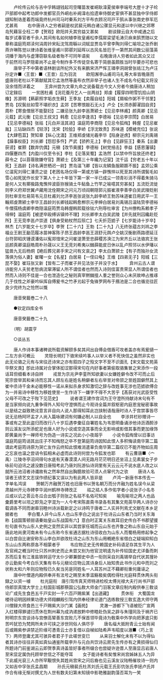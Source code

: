 <!-- { "loadSidebar": true } -->
　　卢纶传云纶与吉中孚韩翃钱起司空曙苗发崔峒耿湋夏侯审李端号大歴十才子纶戸部郎中起考功郎中发都官员外峒右补阙湋右拾遗审侍御史宦俱不甚显独中孚侍郎翃知制诰差着而端竟终杭州司马时秦系刘方平布衣顾况司戸于鹄从事张南史叅军厄尤甚焉
　　右中唐诗人之穷者嗣是权武裴元韩白诸公骤显元和遂以中兴继之郊寒岛髠藉盲仝枉二李【贺观】欧阳并夭其穷益又甚矣
　　剧谈録云自大中咸通之后每岁试春官者千余人其间有名如何植李玫皇甫松李孺犀梁望毛涛贝庥来鹄贾随以文章称温庭筠郑渎何涓周钤宋耘沈驾周緐以词赋显贾岛平曾李陶刘得仁喻坦之张乔剧燕许琳陈觉以律诗着张维皇甫川郭鄩刘延晖以古风名皆厄于一第然其间数公丽藻英词播于海内与虚薄窃联名级者殆不可同年语矣
　　右晚唐诗人穷者如此其众又过于前然司马罗隠辈尚不止是今制作多不传徒空名寄于简册虽颇胜当时华要亦可悲也
　　唐举子不中第者语林剧谈所纪外又有来鹏宋济严恽王璘李洞胡曾张祜江为卢汪孙定许■〈王昔〉■〈王昔〉后为羽流
　　欧阳澥李山甫司马礼等大率皆晚唐而盛唐则老杜以不第献赋其它孟浩然等虽布衣然非举子也诸人生不成名今纪载又将没没余惜而详着之
　　王弇州尝为文章九命之说备载古今文人穷者今摘唐诗人稍加订定録后
　　一贫困杜甫【浣花蚕月乞人一丝两丝】郑虔【履穿四明雪饥拾山阴橡】苏源明【爇薪照字垢衣生藓】王季友【卖履自给】阳城【屑榆作粥不干邻里】贾岛【叹鬓丝如雪不堪织衣】孟郊【苦寒恨敲石无火】卢仝【长须赤脚濯园自资】周朴【寄食僧居不能娶妇】二嫌忌张九龄李邕萧颍士【见忌李林甫】颜真卿【见忌元载】武元衡【见忌王叔文】韩愈【见忌李逢吉】李德裕【见忌李宗閚】白居易【见忌李德裕】张祜【元白并沮其进】温庭筠李商隠【见忌令狐绹】韩偓【见忌崔胤】三玷缺四杰【轻浮】沈宋【险狯】李峤【浮沈致责】苏味道【模棱充位】张说【大肆苞苴】贺知章【纵心沈湎】王维郑虔储光羲李华【陷身逆虏】柳宗元刘禹锡【躁事权臣】刘长卿【怨怼多忤】严武【骄矜无上】李白【见辟狂王】秦系【出妻获谤】崔颢【数弃伉偶】元稹【改节奥援】李德裕【树党掊击】李益【感恩藩镇】四偃蹇四杰【内盈川仅至令长】李杜【沦落吴蜀】孟浩然【以禁中忤旨放还终老】薛令之【以苜蓿致嫌夺官】萧颍士【及第三十年纔为记室】沈千运【穷老五十年以死】王昌龄【诗名满世栖迟一尉】贾岛温飞卿【皆以龙鳞鱼服颠踬不振】孟郊公乘亿温宪刘得仁潘贲之徒【老困名场仅得一第或方镇一辟憔悴以死至其诗所谓鬓毛如雪心如死犹作长安下第人十上十年皆下第一家一半已成尘一领青衫消不得着朱骑马是何人又有揶揄路鬼憔悴波臣狝猴骑土牛鲇鱼上竹竿之喻噫其穷甚矣】五流贬流徙则李义府郑世翼卢藏用沈佺期宋之问元万顷阎朝隠郭元振崔液李善李白吴武陵贬削则杜审言杜易简韦元旦杜甫刘允济李邕张说张九龄李峤王勃苏味道崔日用武平一王翰郑虔萧颍士李华王昌龄刘长卿钱起韩愈栁宗元李绅白居易刘禹锡吕温陆贽李德裕牛僧孺杨虞卿李商隠温庭筠贾岛韩偓韩熙载徐铉六刑辱杜审言【为州僚构系赖孝子得伸】温庭筠【被逻卒殴缚诉镇帅不理】刘长卿李太白吴武陵【并先就刑囚纔赴贬所】王无竞李邕卢崇道【俱身受勑杖然后殒亡】七夭折范摅子【七岁能诗十岁卒】林杰【六岁能文十七岁卒】李贺【二十六】王勃【二十九】八无终张蕴古刘祎之李福业王剧王勔范履冰苗神客陈子昂王昌龄李邕王涯舒元舆卢仝姚汉衡剧燕路德延汪台符郭昭庆锺谟潘佑以寃郑愔宋之问崔湜萧至忠薛稷苏涣江为宋齐丘以法骆宾王张巡颜真卿温庭皓周朴孙晟以义王无竞刘希夷以雠薛能皮日休以乱卢照邻以水伊璠以猛兽九无后杨炯【絶后葬兄弟手宋之问有文哀之】李太白萧颕士【有子而独孙女流落俱为俗人妻】崔曙一女【名星】白居易【一侄曰龟】王维【四弟无子】阳城【三昆不娶】崔珏张又新【皆有二子而崔子并见法张子并没于水】
　　弇州云古人谓诗能穷人夫贫老愁病流窜滞留人所不谓佳者也然而入诗则佳富贵荣显人所谓佳者也然而入诗则不佳是一合也泄造化之秘则真宰黙雠擅人羣之誉则众心未厌故呻占推琢几于伐性之斧豪吟纵挥自傅爰书之竹矛刃起于兔锋罗网布于鴈池是二合也循览往匠良少完终为之怆然以慨

　　唐音癸籖巻二十八

　　●钦定四库全书

　　唐音癸籖巻二十九

　　（明）胡震亨 

　　○谈丛五

　　唐人作诗本事诸稗说所载资解颐多矣其间出自傅会借盾可攻者盖亦有焉爰擿一二左方余可槪云
　　灵隠长明灯下骆宋续吟事人以举义者不死快信之虽然非实也此无论骆之元有与宋往还诗宋之亦有叙四子之殁文字不至不识面孔【宋文载文苑英华祭文类】卽此诗属对合掌体抝涩那得宋句在内好事者第偷取骆集冒之宋添作一段话耳但细看本诗自辨
　　戎昱为京兆尹李銮所知欲妻以女嫌姓僻令改不可而止后宪宗尝举其和亲诗而忘其人顾左右是姓名稍僻者左右举昱对帝颔之昱姓固僻然其上崔中丞诗千金未必能移性一诺从来拟杀身求知激切之辞与改姓事无涉也范摅欲傅合为一并易诗中移性为移姓使昱一生作诗下一嫌字不得不大苦乎【髙获对光武臣受性父母不可改之于陛下见范史】
　　说者谓王建作宫词为王守澄所持献诗末句有不是当家频向说九重争得外人知句守澄惧而止今观诗全篇并叙枢密内庭恩宠秘密事故以是结之益致艳诧意言非自向人说人那得知耳此岂挟制语哉唐时诗人于宫禁事皆尽说无忌杨阿环孟才人尚入篇咏建词有何嫌必制人以自全也
　　李涉井栏砂赠诗一事或有之至此盗归而改行八十岁后遇李彚征自署姓名为韦思明备诵涉他诗沥酒酹涉则云溪友议所添蛇足也唐人好为小说或空造其事而全无影响或影借其事而更加缘饰即黄巢尚予一禅师号为伪造一诗实之况此小小夜刼乎
　　小说令狐绹曾以旧事访温庭筠庭筠诮其出庄子不知绹怒之卒不登第庭筠诗因知此恨人多积悔读南华第二篇谓此考庭筠诗原为哭亡友作云终知此恨难消遣辜负南华第二篇叹已不能齐物如庄周之忘哀也温之尝诮令狐相未必虚而此诗则何尝为令狐发也耶
　　有云曹唐■〈宀禹〉江陵寺亭沼间得句水底有天春漠漠人间无路月茫茫明日还坐沼上见素裳女子步咏前句迫讯之遽没数日唐殂考此乃唐刘阮游仙诗洞里有天云云元不说水底人改之以就所云池沼者诗谶故有之然率然自出胸臆故验可须人点窜代为之欤
　　唐诗人名误者王绩艺文志误作绩纪事又误以为有此两人皆非是
　　卢鸿一新唐书本传去一字单名鸿误
　　贺朝万齐融贺万姓也旧唐书以贺名朝万而分齐融为姓名误今从梁肃越州开元寺碑李华润州鹤林寺碑改正
　　祜之祜人多作佑字者小说张子小名冬瓜或以讥之荅云冬瓜合出瓠子则张之名祜不名佑可知矣
　　喻凫喻坦之两人也品彚爵里考以坦之即凫之字混为一人今考宋陈直斋书录各有其集文苑英华两人诗亦分载调各不同而谢皋羽睦州诗派载新定之以诗鸣于唐者二人实并列焉尤文献在本乡足据者也
　　李白蜀人非今山东人也山东李白之说出于杜诗云山东者乃当时关东海称【战国策顿弱语秦始皇山东战国有六】意白时正寓关东故耳旧史传白不书郡望援杜句直书为山东人史例之变然实非以其尝家任城而云山东也齐鲁之称山东自元始于唐此地尚隶河南未有今山东称今东省通志据杜诗径收白为山东人而蜀杨用修起争之以白尝自比谢安称东山李白并欲改杜诗之山东为东山用槪絶东省借白之疑端抑知白东山山东两称原各不相蒙者乎
　　韦应物正史无传赖国史补码语足存其生平为人及官阀之槪当时仕只苏州刺史而止未尝又别为他官沈明逺为补传较国史尤详备而刺苏而后复有江淮盐铁转运守太仆少卿兼御史中丞一衔则采自刘禹锡举自代状其搜补亦云勤矣今考白乐天集有书与元稹论应物云其诗身后人始知贵此书作元和中而刘之状称太和六年则应物殁已久矣当另是同姓名一人耳苏州正不藉卿衔重何庸诬之
　　唐中叶僧道内殿供奉并有法号之赐至末季滥觞极矣偶检得杜光庭释贯休两头衔録之以资一噱
　　杜光庭衔　唐引驾传真天师特进检校太傅光禄大夫行尚书戸部侍郎崇真馆大学士上柱国彭城郡蔡国公弘敎大师金门羽客文章应制内殿供奉三敎谈论广成先生食邑五千戸实封一千六百戸赐紫某【出道藏】
　　贯休衔　大蜀国龙楼待诏明因辨果功德大师翔麟殿引驾内供奉经律论道门选练敎授三敎玄逸大师守两川僧録大师食邑三千戸赐紫大沙门某【画苑】
　　灵澈一游都下飞语被贬广宣两入红楼得罪谴归贯休在荆州幕为成汭递放黔中修睦赴伪吴之辟与朱瑾同及于祸齐已附明宗东宫谈诗与宫僚高辇善东宫败几不保首领毕竟诗为敎乘中外学向把茅底只影苦吟犹恐为梵网所未许可挟之涉世同俗人俱尽乎
　　唐名缁大抵附青云士始有闻后或赐紫参讲禁近阶缘可慿青云士亦复借以自梯如陆希声韦昭度以澈■〈巧上言下〉两师登庸尤其可骇异者君子于此嗟世变巳
　　从来羽士解化未有不以为得仙者其诗亦往往非真如真仙通鉴所载李升与元白共饮诗云房先生传亦有之黄损得仙归所题诗门前鉴湖云云即贺季真诗盖皆好事者所缀合也尝疑许逊晋人至唐显吕岩唐人至宋显定属伪托顾举世信之不能夺耳
　　女子能诗者有矣惟宋尚宫姊妹五人为异下此威光裒三人亦所罕觏恨失其姓尚宫宋之问后裔也见云溪友议陆畅催妆诗一则内又如吉中孚张氏孟昌期
　　孙氏元稹裴氏杜羔刘氏元载王氏彭伉张氏李拯卢氏并作合有缘无惭对撰尤为人世有数夫妇第未知镜中影艳雅副韵藻否耳为一笑
